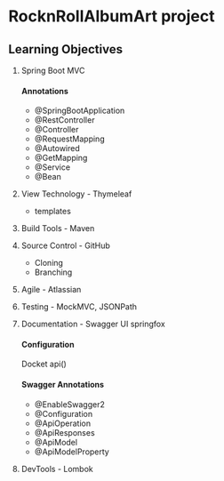 # RocknRollAlbumArt project

## Learning Objectives

1. Spring Boot MVC
    #### Annotations
    * @SpringBootApplication
    * @RestController
    * @Controller
    * @RequestMapping
    * @Autowired
    * @GetMapping
    * @Service
    * @Bean
2. View Technology - Thymeleaf
    * templates
3. Build Tools - Maven
4. Source Control - GitHub
    * Cloning
    * Branching
5. Agile - Atlassian
6. Testing - MockMVC, JSONPath
7. Documentation - Swagger UI
    springfox
    #### Configuration
    Docket api()
    
    #### Swagger Annotations
    * @EnableSwagger2
    * @Configuration
    * @ApiOperation
    * @ApiResponses
    * @ApiModel
    * @ApiModelProperty
    
8. DevTools - Lombok

